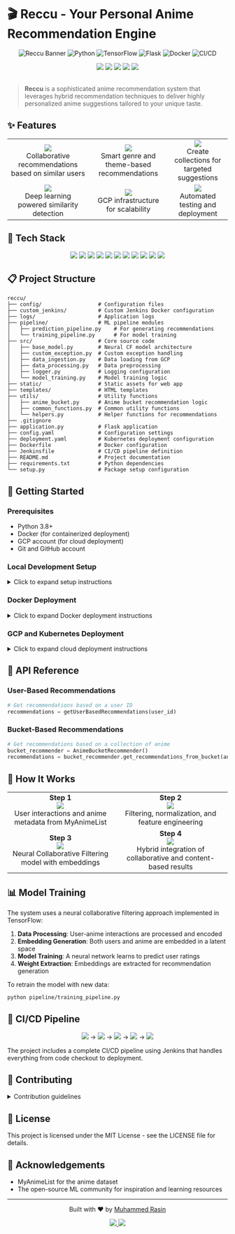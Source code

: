 # 🎬 Reccu - Your Personal Anime Recommendation Engine

<div align="center">

![Reccu Banner](https://img.shields.io/badge/ML-Reccu-ff69b4?style=for-the-badge)
![Python](https://img.shields.io/badge/python-3.8-blue.svg?style=for-the-badge&logo=python)
![TensorFlow](https://img.shields.io/badge/TensorFlow-2.x-orange.svg?style=for-the-badge&logo=tensorflow)
![Flask](https://img.shields.io/badge/Flask-2.x-green.svg?style=for-the-badge&logo=flask)
![Docker](https://img.shields.io/badge/Docker-Ready-blue.svg?style=for-the-badge&logo=docker)
![CI/CD](https://img.shields.io/badge/CI%2FCD-Jenkins-red.svg?style=for-the-badge&logo=jenkins)

</div>

<div align="center">
    <img src="https://img.shields.io/maintenance/yes/2025" />
    <img src="https://img.shields.io/github/stars/rasinmuhammed/anime-recommender-system?style=social" />
    <img src="https://img.shields.io/github/forks/rasinmuhammed/anime-recommender-system?style=social" />
    <img src="https://img.shields.io/github/issues/rasinmuhammed/anime-recommender-system" />
    <img src="https://img.shields.io/github/license/rasinmuhammed/anime-recommender-system" />
</div>

<br />

> **Reccu** is a sophisticated anime recommendation system that leverages hybrid recommendation techniques to deliver highly personalized anime suggestions tailored to your unique taste.

## ✨ Features

<div align="center">
    <table>
        <tr>
            <td align="center">
                <img src="https://img.shields.io/badge/-User_Filtering-5766c3?style=for-the-badge" /><br />
                Collaborative recommendations based on similar users
            </td>
            <td align="center">
                <img src="https://img.shields.io/badge/-Content_Analysis-5766c3?style=for-the-badge" /><br />
                Smart genre and theme-based recommendations
            </td>
            <td align="center">
                <img src="https://img.shields.io/badge/-Anime_Bucket-5766c3?style=for-the-badge" /><br />
                Create collections for targeted suggestions
            </td>
        </tr>
        <tr>
            <td align="center">
                <img src="https://img.shields.io/badge/-Neural_Networks-5766c3?style=for-the-badge" /><br />
                Deep learning powered similarity detection
            </td>
            <td align="center">
                <img src="https://img.shields.io/badge/-Cloud_Powered-5766c3?style=for-the-badge" /><br />
                GCP infrastructure for scalability
            </td>
            <td align="center">
                <img src="https://img.shields.io/badge/-CI/CD_Pipeline-5766c3?style=for-the-badge" /><br />
                Automated testing and deployment
            </td>
        </tr>
    </table>
</div>

## 🚀 Tech Stack

<div align="center">
    <img src="https://img.shields.io/badge/Python-3776AB?style=for-the-badge&logo=python&logoColor=white" />
    <img src="https://img.shields.io/badge/Flask-000000?style=for-the-badge&logo=flask&logoColor=white" />
    <img src="https://img.shields.io/badge/TensorFlow-FF6F00?style=for-the-badge&logo=tensorflow&logoColor=white" />
    <img src="https://img.shields.io/badge/Pandas-150458?style=for-the-badge&logo=pandas&logoColor=white" />
    <img src="https://img.shields.io/badge/NumPy-013243?style=for-the-badge&logo=numpy&logoColor=white" />
    <img src="https://img.shields.io/badge/scikit_learn-F7931E?style=for-the-badge&logo=scikit-learn&logoColor=white" />
    <img src="https://img.shields.io/badge/Docker-2CA5E0?style=for-the-badge&logo=docker&logoColor=white" />
    <img src="https://img.shields.io/badge/Jenkins-D24939?style=for-the-badge&logo=jenkins&logoColor=white" />
    <img src="https://img.shields.io/badge/Kubernetes-326CE5?style=for-the-badge&logo=kubernetes&logoColor=white" />
    <img src="https://img.shields.io/badge/GCP-4285F4?style=for-the-badge&logo=google-cloud&logoColor=white" />
    <img src="https://img.shields.io/badge/DVC-13ADC7?style=for-the-badge&logo=dvc&logoColor=white" />
</div>

## 📋 Project Structure

```
reccu/
├── config/                  # Configuration files
├── custom_jenkins/          # Custom Jenkins Docker configuration
├── logs/                    # Application logs
├── pipeline/                # ML pipeline modules
│   ├── prediction_pipeline.py    # For generating recommendations
│   └── training_pipeline.py      # For model training
├── src/                     # Core source code
│   ├── base_model.py        # Neural CF model architecture
│   ├── custom_exception.py  # Custom exception handling
│   ├── data_ingestion.py    # Data loading from GCP
│   ├── data_processing.py   # Data preprocessing 
│   ├── logger.py            # Logging configuration
│   └── model_training.py    # Model training logic
├── static/                  # Static assets for web app
├── templates/               # HTML templates
├── utils/                   # Utility functions
│   ├── anime_bucket.py      # Anime bucket recommendation logic
│   ├── common_functions.py  # Common utility functions
│   └── helpers.py           # Helper functions for recommendations
├── .gitignore
├── application.py           # Flask application
├── config.yaml              # Configuration settings
├── deployment.yaml          # Kubernetes deployment configuration
├── Dockerfile               # Docker configuration
├── Jenkinsfile              # CI/CD pipeline definition
├── README.md                # Project documentation
├── requirements.txt         # Python dependencies
└── setup.py                 # Package setup configuration
```

## 🏁 Getting Started

### Prerequisites

- Python 3.8+
- Docker (for containerized deployment)
- GCP account (for cloud deployment)
- Git and GitHub account

### Local Development Setup

<details>
<summary>Click to expand setup instructions</summary>

1. **Clone the repository**
   ```bash
   git clone https://github.com/rasinmuhammed/reccu.git
   cd reccu
   ```

2. **Create and activate a virtual environment**
   ```bash
   python -m venv venv
   source venv/bin/activate  # On Windows: venv\Scripts\activate
   ```

3. **Install dependencies**
   ```bash
   pip install -e .
   ```

4. **Set up DVC and pull data**
   ```bash
   pip install dvc
   dvc pull
   ```

5. **Run the training pipeline (optional)**
   ```bash
   python pipeline/training_pipeline.py
   ```

6. **Start the Flask application**
   ```bash
   python application.py
   ```

7. **Access the web interface**
   Open your browser and navigate to http://localhost:5001

</details>

### Docker Deployment

<details>
<summary>Click to expand Docker deployment instructions</summary>

1. **Build the Docker image**
   ```bash
   docker build -t reccu:latest .
   ```

2. **Run the container**
   ```bash
   docker run -p 5001:5001 reccu:latest
   ```

3. **Access the web interface**
   Open your browser and navigate to http://localhost:5001

</details>

### GCP and Kubernetes Deployment

<details>
<summary>Click to expand cloud deployment instructions</summary>

The project includes Jenkins pipeline configurations for automated deployment to GCP's Kubernetes Engine:

1. **Set up GCP credentials**
   - Create a service account with appropriate permissions
   - Download the key file and configure it in Jenkins credentials

2. **Configure Jenkins**
   - Add the repository to Jenkins
   - Configure the pipeline to use the Jenkinsfile

3. **Run the pipeline**
   - The Jenkinsfile will handle:
     - Building the Docker image
     - Pushing to Google Container Registry
     - Deploying to Kubernetes cluster

</details>

## 📝 API Reference

### User-Based Recommendations

```python
# Get recommendations based on a user ID
recommendations = getUserBasedRecommendations(user_id)
```

### Bucket-Based Recommendations

```python
# Get recommendations based on a collection of anime
bucket_recommender = AnimeBucketRecommender()
recommendations = bucket_recommender.get_recommendations_from_bucket(anime_bucket)
```

## 🧠 How It Works

<div align="center">
<table>
  <tr>
    <td align="center">
      <b>Step 1</b><br>
      <img src="https://img.shields.io/badge/-Data_Collection-9966ff?style=for-the-badge" /><br>
      User interactions and anime metadata from MyAnimeList
    </td>
    <td align="center">
      <b>Step 2</b><br>
      <img src="https://img.shields.io/badge/-Preprocessing-9966ff?style=for-the-badge" /><br>
      Filtering, normalization, and feature engineering
    </td>
  </tr>
  <tr>
    <td align="center">
      <b>Step 3</b><br>
      <img src="https://img.shields.io/badge/-Model_Training-9966ff?style=for-the-badge" /><br>
      Neural Collaborative Filtering model with embeddings
    </td>
    <td align="center">
      <b>Step 4</b><br>
      <img src="https://img.shields.io/badge/-Recommendation-9966ff?style=for-the-badge" /><br>
      Hybrid integration of collaborative and content-based results
    </td>
  </tr>
</table>
</div>

## 📊 Model Training

The system uses a neural collaborative filtering approach implemented in TensorFlow:

1. **Data Processing**: User-anime interactions are processed and encoded
2. **Embedding Generation**: Both users and anime are embedded in a latent space
3. **Model Training**: A neural network learns to predict user ratings
4. **Weight Extraction**: Embeddings are extracted for recommendation generation

To retrain the model with new data:

```bash
python pipeline/training_pipeline.py
```

## 🔄 CI/CD Pipeline

<div align="center">
  <img src="https://img.shields.io/badge/-Code_Checkout-22272e?style=for-the-badge" /> →
  <img src="https://img.shields.io/badge/-Environment_Setup-22272e?style=for-the-badge" /> →
  <img src="https://img.shields.io/badge/-Data_Versioning-22272e?style=for-the-badge" /> →
  <img src="https://img.shields.io/badge/-Build-22272e?style=for-the-badge" /> →
  <img src="https://img.shields.io/badge/-Deploy-22272e?style=for-the-badge" />
</div>

The project includes a complete CI/CD pipeline using Jenkins that handles everything from code checkout to deployment.

## 🤝 Contributing

<details>
<summary>Contribution guidelines</summary>

1. Fork the repository
2. Create a feature branch: `git checkout -b feature-name`
3. Commit changes: `git commit -m 'Add some feature'`
4. Push to the branch: `git push origin feature-name`
5. Submit a pull request

</details>

## 📄 License

This project is licensed under the MIT License - see the LICENSE file for details.

## 🙏 Acknowledgements

- MyAnimeList for the anime dataset
- The open-source ML community for inspiration and learning resources

---

<div align="center">
  <p>Built with ❤️ by <a href="https://github.com/rasinmuhammed">Muhammed Rasin</a></p>
  <p>
    <a href="https://github.com/rasinmuhammed">
      <img src="https://img.shields.io/badge/GitHub-100000?style=for-the-badge&logo=github&logoColor=white" />
    </a>
    <a href="https://www.linkedin.com/in/rasinmuhammed">
      <img src="https://img.shields.io/badge/LinkedIn-0077B5?style=for-the-badge&logo=linkedin&logoColor=white" />
    </a>
  </p>
</div>
